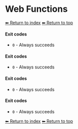 # Web Functions

[⬅ Return to index](index.md)
[⬅ Return to top](../index.md)


#### Exit codes

- `0` - Always succeeds 

#### Exit codes

- `0` - Always succeeds 

#### Exit codes

- `0` - Always succeeds 

#### Exit codes

- `0` - Always succeeds

[⬅ Return to index](index.md)
[⬅ Return to top](../index.md)
